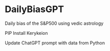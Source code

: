 # DailyBiasGPT
Daily bias of the S&amp;P500 using vedic astrology


PIP Install Kerykeion

Update ChatGPT prompt with data from Python 
